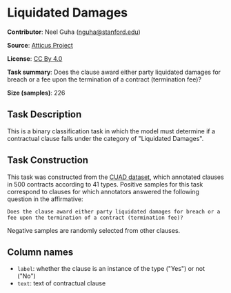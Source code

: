 # Liquidated Damages

**Contributor**: Neel Guha (nguha@stanford.edu)

**Source**: [Atticus Project](https://www.atticusprojectai.org/cuad>)

**License**: [CC By 4.0](https://creativecommons.org/licenses/by/4.0/)

**Task summary**: Does the clause award either party liquidated damages for breach or a fee upon the termination of a contract (termination fee)?

**Size (samples)**: 226

## Task Description

This is a binary classification task in which the model must determine if a contractual clause falls under the category of "Liquidated Damages".

## Task Construction

This task was constructed from the [CUAD dataset](https://www.atticusprojectai.org/cuad), which annotated clauses in 500 contracts according to 41 types. Positive samples for this task correspond to clauses for which annotators answered the following question in the affirmative:

```text
Does the clause award either party liquidated damages for breach or a fee upon the termination of a contract (termination fee)?
```

Negative samples are randomly selected from other clauses.

## Column names

- `label`: whether the clause is an instance of the type ("Yes") or not ("No")
- `text`: text of contractual clause